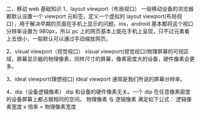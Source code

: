 二、移动 web 基础知识
1、layout viewport（布局视口）
一般移动设备的浏览器都默认设置一个 viewport 元标签，定义一个虚拟的 layout viewport(布局视口），用于解决早期的页面在手机上显示的问题。ios，android 基本都将这个视口分辨率设置为 980px，所以 pc 上的网页基本上能在手机上呈现，只不过元素看上去很小，一般默认可以通过手动缩放网页。

2、visual viewport（视觉视口）
visual viewport(视觉视口)物理屏幕的可视区域，屏幕显示器的物理像素，同样尺寸的屏幕，像素密度大的设备，硬件像素会更多。

3、ideal viewport(理想视口)
ideal viewport 通常是我们所说的屏幕分辨率。

4、dip（设备逻辑像素）
dip 和设备的硬件像素无关。一个 dip 在任意像素密度的设备屏幕上都占据相同的空间。
物理像素 与 逻辑像素 满足如下公式：
逻辑像素宽度 x 倍率 = 物理像素宽度
